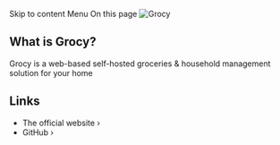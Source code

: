 Skip to content
Menu
On this page
![Grocy](https://raw.githubusercontent.com/grocy/grocy/master/public/img/logo.svg?sanitize=true)
## What is Grocy? ​
Grocy is a web-based self-hosted groceries & household management solution for your home
## Links ​
  * The official website ›
  * GitHub ›


